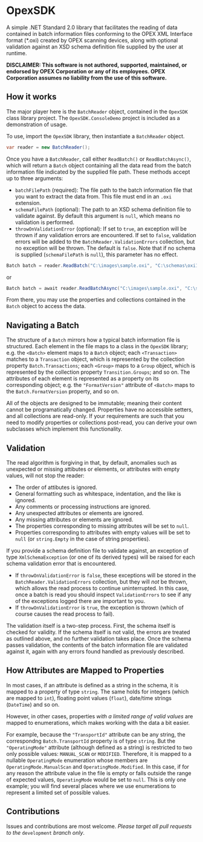 # OpexSDK
A simple .NET Standard 2.0 library that facilitates the reading of data contained in batch information files conforming to the OPEX XML Interface format (\*.oxi) created by OPEX scanning devices, along with optional validation against an XSD schema definition file supplied by the user at runtime.

**DISCLAIMER: This software is not authored, supported, maintained, or endorsed by OPEX Corporation or any of its employees. OPEX Corporation assumes no liability from the use of this software.**

## How it works
The major player here is the `BatchReader` object, contained in the `OpexSDK` class library project. The `OpexSDK.ConsoleDemo` project is included as a demonstration of usage.

To use, import the `OpexSDK` library, then instantiate a `BatchReader` object. 
```C#
var reader = new BatchReader();
```
Once you have a `BatchReader`, call either `ReadBatch()` or `ReadBatchAsync()`, which will return a `Batch` object containing all the data read from the batch information file indicated by the supplied file path.
These methods accept up to three arguments:
- `batchFilePath` (required): The file path to the batch information file that you want to extract the data from. This file must end in an `.oxi` extension.
- `schemaFilePath` (optional): The path to an XSD schema definition file to validate against. By default this argument is `null`, which means no validation is performed.
- `throwOnValidationError` (optional): If set to `true`, an exception will be thrown if any validation errors are encountered. If set to `false`, validation errors will be added to the `BatchReader.ValidationErrors` collection, but no exception will be thrown. The default is `false`. Note that if no schema is supplied (`schemaFilePath` is `null`), this parameter has no effect.
```C#
Batch batch = reader.ReadBatch("C:\images\sample.oxi", "C:\schemas\oxi1_60.xsd", false);
```
or
```C#
Batch batch = await reader.ReadBatchAsync("C:\images\sample.oxi", "C:\schemas\oxi1_60.xsd", false);
```
From there, you may use the properties and collections contained in the `Batch` object to access the data.
## Navigating a Batch
The structure of a `Batch` mirrors how a typical batch information file is structured. Each element in the file maps to a class in the `OpexSDK` library; e.g. the `<Batch>` element maps to a `Batch` object; each `<Transaction>` matches to a `Transaction` object, which is represented by the collection property `Batch.Transactions`; each `<Group>` maps to a `Group` object, which is represented by the collection property `Transition.Groups`; and so on. The attributes of each element is represented as a property on its corresponding object; e.g. the `"FormatVersion"` attribute of `<Batch>` maps to the `Batch.FormatVersion` property, and so on.

All of the objects are designed to be immutable; meaning their content cannot be programatically changed. Properties have no accessible setters, and all collections are read-only. If your requirements are such that you need to modify properties or collections post-read, you can derive your own subclasses which implement this functionality.

## Validation
The read algorithm is forgiving in that, by default, anomalies such as unexpected or missing attibutes or elements, or attributes with empty values, will not stop the reader: 
- The order of attibutes is ignored.
- General formatting such as whitespace, indentation, and the like is ignored.
- Any comments or processing instructions are ignored.
- Any unexpected attributes or elements are ignored.
- Any missing attributes or elements are ignored.  
- The properties corresponding to missing attributes will be set to `null`. 
- Properties corresponding to attributes with empty values will be set to `null` (or `string.Empty` in the case of string properties).

If you provide a schema definition file to validate against, an exception of type `XmlSchemaException` (or one of its derived types) will be raised for each schema validation error that is encountered. 
- If `throwOnValidationError` is `false`, these exceptions will be stored in the `BatchReader.ValidationErrors` collection, but they will *not* be thrown, which allows the read process to continue uninterrupted. In this case, once a batch is read you should inspect `ValidationErrors` to see if any of the exceptions logged there are important to you.
- If `throwOnValidationError` is `true`, the exception is thrown (which of course causes the read process to fail).

The validation itself is a two-step process. First, the schema itself is checked for validity. If the schema itself is not valid, the errors are treated as outlined above, and no further validation takes place. Once the schema passes validation, the contents of the batch information file are validated against it, again with any errors found handled as previously described.

## How Attributes are Mapped to Properties
In most cases, if an attribute is defined as a string in the schema, it is mapped to a property of type `string`. The same holds for integers (which are mapped to `int`), floating point values (`float`), date/time strings (`DateTime`) and so on. 

However, in other cases, properties *with a limited range of valid values* are mapped to enumerations, which makes working with the data a bit easier.

For example, because the `"TransportId"` attribute can be any string, the correspondng `Batch.TransportId` property is of type `string`. But the `"OperatingMode"` attribute (although defined as a string) is restricted to two only possible values: `MANUAL_SCAN` or `MODIFIED`. Therefore, it is mapped to a nullable `OperatingMode` enumeration whose members are `OperatingMode.ManualScan` and `OperatingMode.Modified`. In this case, if for any reason the attribute value in the file is empty or falls outside the range of expected values, `OperatingMode` would be set to `null`. This is only one example; you will find several places where we use enumerations to represent a limited set of possible values.

## Contributions

Issues and contributions are most welcome. *Please target all pull requests to the* `development` *branch only*.
